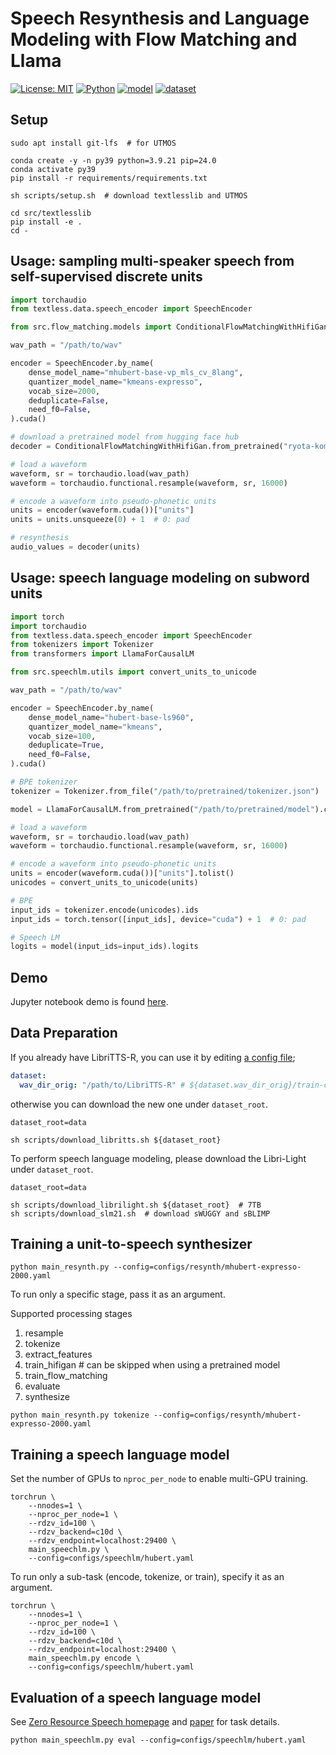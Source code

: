 # Speech Resynthesis and Language Modeling with Flow Matching and Llama

[![License: MIT](https://img.shields.io/badge/License-MIT-yellow.svg)](https://opensource.org/licenses/MIT)
[![Python](https://img.shields.io/badge/python-3.9-blue.svg)](https://www.python.org)
[![model](https://img.shields.io/badge/%F0%9F%A4%97-Models-blue)](https://huggingface.co/ryota-komatsu/flow_matching_with_hifigan)
[![dataset](https://img.shields.io/badge/%F0%9F%A4%97-Datasets-blue)](https://huggingface.co/datasets/ryota-komatsu/libritts-r-mhubert-2000units)

## Setup

```shell
sudo apt install git-lfs  # for UTMOS

conda create -y -n py39 python=3.9.21 pip=24.0
conda activate py39
pip install -r requirements/requirements.txt

sh scripts/setup.sh  # download textlesslib and UTMOS

cd src/textlesslib
pip install -e .
cd -
```

## Usage: sampling multi-speaker speech from self-supervised discrete units

```python
import torchaudio
from textless.data.speech_encoder import SpeechEncoder

from src.flow_matching.models import ConditionalFlowMatchingWithHifiGan

wav_path = "/path/to/wav"

encoder = SpeechEncoder.by_name(
    dense_model_name="mhubert-base-vp_mls_cv_8lang",
    quantizer_model_name="kmeans-expresso",
    vocab_size=2000,
    deduplicate=False,
    need_f0=False,
).cuda()

# download a pretrained model from hugging face hub
decoder = ConditionalFlowMatchingWithHifiGan.from_pretrained("ryota-komatsu/flow_matching_with_hifigan").cuda()

# load a waveform
waveform, sr = torchaudio.load(wav_path)
waveform = torchaudio.functional.resample(waveform, sr, 16000)

# encode a waveform into pseudo-phonetic units
units = encoder(waveform.cuda())["units"]
units = units.unsqueeze(0) + 1  # 0: pad

# resynthesis
audio_values = decoder(units)
```

## Usage: speech language modeling on subword units

```python
import torch
import torchaudio
from textless.data.speech_encoder import SpeechEncoder
from tokenizers import Tokenizer
from transformers import LlamaForCausalLM

from src.speechlm.utils import convert_units_to_unicode

wav_path = "/path/to/wav"

encoder = SpeechEncoder.by_name(
    dense_model_name="hubert-base-ls960",
    quantizer_model_name="kmeans",
    vocab_size=100,
    deduplicate=True,
    need_f0=False,
).cuda()

# BPE tokenizer
tokenizer = Tokenizer.from_file("/path/to/pretrained/tokenizer.json")

model = LlamaForCausalLM.from_pretrained("/path/to/pretrained/model").cuda()

# load a waveform
waveform, sr = torchaudio.load(wav_path)
waveform = torchaudio.functional.resample(waveform, sr, 16000)

# encode a waveform into pseudo-phonetic units
units = encoder(waveform.cuda())["units"].tolist()
unicodes = convert_units_to_unicode(units)

# BPE
input_ids = tokenizer.encode(unicodes).ids
input_ids = torch.tensor([input_ids], device="cuda") + 1  # 0: pad

# Speech LM
logits = model(input_ids=input_ids).logits
```

## Demo

Jupyter notebook demo is found [here](demo.ipynb).

## Data Preparation

If you already have LibriTTS-R, you can use it by editing [a config file](configs/resynth/mhubert-expresso-2000.yaml#L6);
```yaml
dataset:
  wav_dir_orig: "/path/to/LibriTTS-R" # ${dataset.wav_dir_orig}/train-clean-100, train-clean-360, ...
```

otherwise you can download the new one under `dataset_root`.
```shell
dataset_root=data

sh scripts/download_libritts.sh ${dataset_root}
```

To perform speech language modeling, please download the Libri-Light under `dataset_root`.
```shell
dataset_root=data

sh scripts/download_librilight.sh ${dataset_root}  # 7TB
sh scripts/download_slm21.sh  # download sWUGGY and sBLIMP
```

## Training a unit-to-speech synthesizer

```shell
python main_resynth.py --config=configs/resynth/mhubert-expresso-2000.yaml
```

To run only a specific stage, pass it as an argument.

Supported processing stages
1. resample
1. tokenize
1. extract_features
1. train_hifigan  # can be skipped when using a pretrained model
1. train_flow_matching
1. evaluate
1. synthesize

```shell
python main_resynth.py tokenize --config=configs/resynth/mhubert-expresso-2000.yaml
```

## Training a speech language model

Set the number of GPUs to `nproc_per_node` to enable multi-GPU training.

```shell
torchrun \
    --nnodes=1 \
    --nproc_per_node=1 \
    --rdzv_id=100 \
    --rdzv_backend=c10d \
    --rdzv_endpoint=localhost:29400 \
    main_speechlm.py \
    --config=configs/speechlm/hubert.yaml
```

To run only a sub-task (encode, tokenize, or train), specify it as an argument.

```shell
torchrun \
    --nnodes=1 \
    --nproc_per_node=1 \
    --rdzv_id=100 \
    --rdzv_backend=c10d \
    --rdzv_endpoint=localhost:29400 \
    main_speechlm.py encode \
    --config=configs/speechlm/hubert.yaml
```

## Evaluation of a speech language model

See [Zero Resource Speech homepage](https://zerospeech.com/tasks/task_4/tasks_goals/) and [paper](https://arxiv.org/abs/2011.11588) for task details.

```shell
python main_speechlm.py eval --config=configs/speechlm/hubert.yaml
```